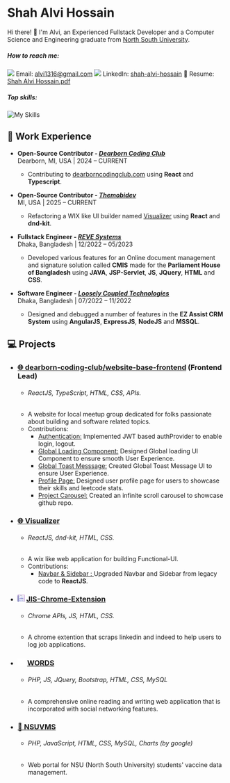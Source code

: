 # Shah Alvi Hossain
Hi there! 👋 I'm Alvi, an Experienced Fullstack Developer and a Computer Science and Engineering graduate from [North South University](https://www.northsouth.edu/).

##### How to reach me:
<img src="./gmail.ico"/> Email: [alvi1316@gmail.com](mailto:alvi1316@gmail.com) <img src="./linkedin.ico"/> LinkedIn: [shah-alvi-hossain](https://www.linkedin.com/in/shah-alvi-hossain/)
📝 Resume: [Shah Alvi Hossain.pdf](./Shah-Alvi-Hossain.pdf)
##### Top skills:
![My Skills](https://go-skill-icons.vercel.app/api/icons?i=js,ts,react,express,nodejs,jquery,java,php,mysql,github,html,css)

## 💼 Work Experience
- **Open-Source Contributor - *[Dearborn Coding Club](https://github.com/dearborn-coding-club)***<br/>
Dearborn, MI, USA | 2024 – CURRENT
    - Contributing to [dearborncodingclub.com](https://dearborncodingclub.com/) using **React** and **Typescript**. 

- **Open-Source Contributor - *[Themobidev](https://x.com/themobidev)***<br/>
MI, USA | 2025 – CURRENT
    - Refactoring a WIX like UI builder named [Visualizer](https://github.com/themobidev/visualizer) using **React** and **dnd-kit**. 

- **Fullstack Engineer - *[REVE Systems](https://www.revesoft.com/)***<br/>
Dhaka, Bangladesh | 12/2022 – 05/2023
    - Developed various features for an Online document management and signature solution called **CMIS** made for the **Parliament House of Bangladesh** using **JAVA**, **JSP-Servlet**, **JS**, **JQuery**, **HTML** and **CSS**.

- **Software Engineer - *[Loosely Coupled Technologies](https://www.looselycoupled.org/)***<br/>
Dhaka, Bangladesh | 07/2022 – 11/2022
    -  Designed and debugged a number of features in the **EZ Assist CRM System** using **AngularJS**, **ExpressJS**, **NodeJS** and **MSSQL**.

## 💻 Projects

- ### [🌐 dearborn-coding-club/website-base-frontend](https://github.com/dearborn-coding-club/website-base-frontend) (Frontend Lead)
  - ###### ReactJS, TypeScript, HTML, CSS, APIs. 
  - A website for local meetup group dedicated for folks passionate about building and software related topics.
  - Contributions:
    - [Authentication:](https://github.com/dearborn-coding-club/website-base-frontend/pull/74/files) Implemented JWT based authProvider to enable login, logout.
    - [Global Loading Component:](https://github.com/dearborn-coding-club/website-base-frontend/pull/78) Designed Global loading UI Component to ensure smooth User Experience.
    - [Global Toast Messsage:](https://github.com/dearborn-coding-club/website-base-frontend/pull/79) Created Global Toast Message UI to ensure User Experience.
    - [Profile Page:](https://github.com/dearborn-coding-club/website-base-frontend/pull/84) Designed user profile page for users to showcase their skills and leetcode stats.
    - [Project Carousel:](https://github.com/dearborn-coding-club/website-base-frontend/pull/84) Created an infinite scroll carousel to showcase github repo.

- ### [🌐 Visualizer](https://github.com/themobidev/visualizer)
  - ###### ReactJS, dnd-kit, HTML, CSS.
  - A wix like web application for building Functional-UI.
  - Contributions:
    - [Navbar & Sidebar : ](https://github.com/themobidev/visualizer/pull/9) Upgraded Navbar and Sidebar from legacy code to **ReactJS**.
 
- ### <img src="./icon16.png"/> [JIS-Chrome-Extension](https://github.com/alvi1316/JIS-Chrome-Extension)
  - ###### Chrome APIs, JS, HTML, CSS.
  - A chrome extention that scraps linkedin and indeed to help users to log job applications.

- ### <img src="./words.png" style="border: 1px solid white;" /> [WORDS](https://github.com/alvi1316/Words)
    - ###### PHP, JS, JQuery, Bootstrap, HTML, CSS, MySQL
    - A comprehensive online reading and writing web application that is incorporated with social networking features.

- ### [💉 NSUVMS](https://github.com/alvi1316/CSE311)
    - ###### PHP, JavaScript, HTML, CSS, MySQL, Charts (by google)
    - Web portal for NSU (North South University) students' vaccine data management.
